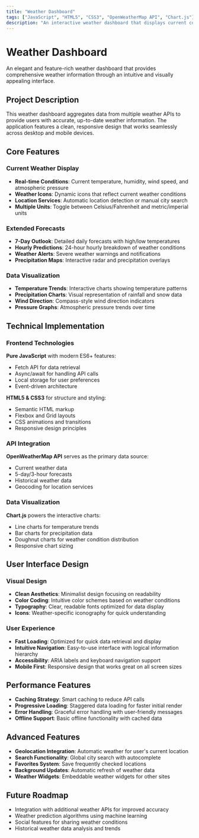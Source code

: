 ```yaml
---
title: "Weather Dashboard"
tags: ["JavaScript", "HTML5", "CSS3", "OpenWeatherMap API", "Chart.js"]
description: "An interactive weather dashboard that displays current conditions and forecasts using data from multiple APIs, with a clean and responsive UI."
---
```


# Weather Dashboard

An elegant and feature-rich weather dashboard that provides comprehensive weather information through an intuitive and visually appealing interface.

## Project Description

This weather dashboard aggregates data from multiple weather APIs to provide users with accurate, up-to-date weather information. The application features a clean, responsive design that works seamlessly across desktop and mobile devices.

## Core Features

### Current Weather Display
- **Real-time Conditions**: Current temperature, humidity, wind speed, and atmospheric pressure
- **Weather Icons**: Dynamic icons that reflect current weather conditions
- **Location Services**: Automatic location detection or manual city search
- **Multiple Units**: Toggle between Celsius/Fahrenheit and metric/imperial units

### Extended Forecasts
- **7-Day Outlook**: Detailed daily forecasts with high/low temperatures
- **Hourly Predictions**: 24-hour hourly breakdown of weather conditions
- **Weather Alerts**: Severe weather warnings and notifications
- **Precipitation Maps**: Interactive radar and precipitation overlays

### Data Visualization
- **Temperature Trends**: Interactive charts showing temperature patterns
- **Precipitation Charts**: Visual representation of rainfall and snow data
- **Wind Direction**: Compass-style wind direction indicators
- **Pressure Graphs**: Atmospheric pressure trends over time

## Technical Implementation

### Frontend Technologies
**Pure JavaScript** with modern ES6+ features:
- Fetch API for data retrieval
- Async/await for handling API calls
- Local storage for user preferences
- Event-driven architecture

**HTML5 & CSS3** for structure and styling:
- Semantic HTML markup
- Flexbox and Grid layouts
- CSS animations and transitions
- Responsive design principles

### API Integration
**OpenWeatherMap API** serves as the primary data source:
- Current weather data
- 5-day/3-hour forecasts
- Historical weather data
- Geocoding for location services

### Data Visualization
**Chart.js** powers the interactive charts:
- Line charts for temperature trends
- Bar charts for precipitation data
- Doughnut charts for weather condition distribution
- Responsive chart sizing

## User Interface Design

### Visual Design
- **Clean Aesthetics**: Minimalist design focusing on readability
- **Color Coding**: Intuitive color schemes based on weather conditions
- **Typography**: Clear, readable fonts optimized for data display
- **Icons**: Weather-specific iconography for quick understanding

### User Experience
- **Fast Loading**: Optimized for quick data retrieval and display
- **Intuitive Navigation**: Easy-to-use interface with logical information hierarchy
- **Accessibility**: ARIA labels and keyboard navigation support
- **Mobile First**: Responsive design that works great on all screen sizes

## Performance Features

- **Caching Strategy**: Smart caching to reduce API calls
- **Progressive Loading**: Staggered data loading for faster initial render
- **Error Handling**: Graceful error handling with user-friendly messages
- **Offline Support**: Basic offline functionality with cached data

## Advanced Features

- **Geolocation Integration**: Automatic weather for user's current location
- **Search Functionality**: Global city search with autocomplete
- **Favorites System**: Save frequently checked locations
- **Background Updates**: Automatic refresh of weather data
- **Weather Widgets**: Embeddable weather widgets for other sites

## Future Roadmap

- Integration with additional weather APIs for improved accuracy
- Weather prediction algorithms using machine learning
- Social features for sharing weather conditions
- Historical weather data analysis and trends